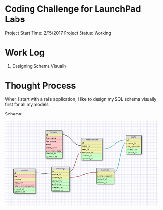 # Coding Challenge for LaunchPad Labs

Project Start Time: 2/15/2017
Project Status: Working

# Work Log
1. Designing Schema Visually

# Thought Process
When I start with a rails application, I like to design my SQL schema visually first for all my models.

Schema:

![Schema Image](schema_image/schema_img.PNG)
